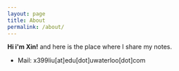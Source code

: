 ```yaml
---
layout: page
title: About
permalink: /about/
---
```

**Hi i'm Xin!** and here is the place where I share my notes.

* Mail: x399liu[at]edu[dot]uwaterloo[dot]com
